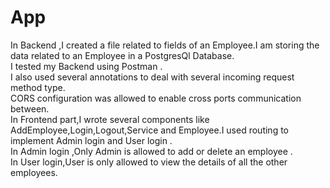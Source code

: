 # App
In Backend ,I created a file related to fields of an Employee.I am storing the data related to an Employee in a PostgresQl Database. <br />
I tested my Backend using Postman .<br />
I also used several annotations to deal with several incoming request method type. <br />
CORS configuration was allowed to enable cross ports communication between. <br />
In Frontend part,I wrote several components like AddEmployee,Login,Logout,Service and Employee.I used routing to implement Admin login and User login .<br />
In Admin login ,Only Admin is allowed to add  or delete an employee .<br />
In User login,User is only allowed to view the details of all the other employees.<br />
